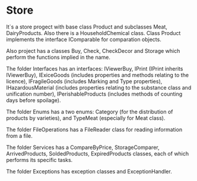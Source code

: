 # Store

It`s a store progect with base class Product and subclasses Meat, DairyProducts. Also there is a HouseholdChemical class. 
Class Product implements the interface IComparable for comparation objects.

Also project has a classes Buy, Check, CheckDecor and Storage which perform the functions implied in the name.

The folder Interfaces has an interfaces: IViewerBuy, IPrint (IPrint inherits IViewerBuy), IExiceGoods (includes properties and methods
relating to the licence), IFragileGoods (includes Marking and Type properties), IHazardousMaterial (includes properties relating 
to the substance class and unification number), IPerishableProducts (includes methods of counting days before spoilage).

The folder Enums has a two enums: Category (for the distribution of products by varieties), and TypeMeat (especially for Meat class).

The folder FileOperations has a FileReader class for reading information from a file.

The folder Services has a CompareByPrice, StorageComparer, ArrivedProducts, SoldedProducts, ExpiredProducts classes, each of which 
performs its specific tasks.

The folder Exceptions has exception classes and ExceptionHandler.
